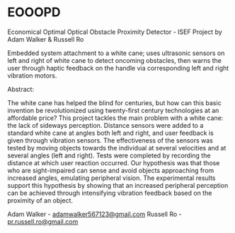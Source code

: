 # EOOOPD
Economical Optimal Optical Obstacle Proximity Detector - ISEF Project by Adam Walker &amp; Russell Ro

Embedded system attachment to a white cane; uses ultrasonic sensors on left and right of white cane to detect oncoming obstacles, then warns the user through haptic feedback on the handle via corresponding left and right vibration motors.

Abstract:

The white cane has helped the blind for centuries, but how can this basic invention be revolutionized using twenty-first century technologies at an affordable price? This project tackles the main problem with a white cane: the lack of sideways perception. Distance sensors were added to a standard white cane at angles both left and right, and user feedback is given through vibration sensors. The effectiveness of the sensors was tested by moving objects towards the individual at several velocities and at several angles (left and right). Tests were completed by recording the distance at which user reaction occurred. Our hypothesis was that those who are sight-impaired can sense and avoid objects approaching from increased angles, emulating peripheral vision. The experimental results support this hypothesis by showing that an increased peripheral perception can be achieved through intensifying vibration feedback based on the proximity of an object.

Adam Walker - adamwalker567123@gmail.com
Russell Ro - pr.russell.ro@gmail.com
